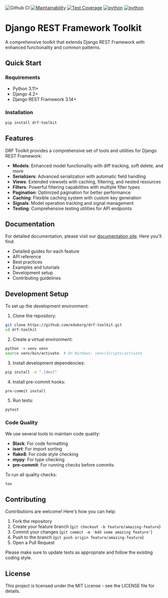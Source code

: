 ![Github CI](https://github.com/edukorg/drf-toolkit/workflows/Github%20CI/badge.svg)
[![Maintainability](https://api.codeclimate.com/v1/badges/146215786039817ac8bc/maintainability)](https://codeclimate.com/github/edukorg/drf-toolkit/maintainability)
[![Test Coverage](https://api.codeclimate.com/v1/badges/146215786039817ac8bc/test_coverage)](https://codeclimate.com/github/edukorg/drf-toolkit/test_coverage)
[![python](https://img.shields.io/badge/python-3.11-blue.svg)](https://www.python.org/downloads/release/python-3110/)
[![python](https://img.shields.io/badge/python-3.12-blue.svg)](https://www.python.org/downloads/release/python-3120/)

# Django REST Framework Toolkit

A comprehensive toolkit that extends Django REST Framework with enhanced functionality and common patterns.

## Quick Start

### Requirements
- Python 3.11+
- Django 4.2+
- Django REST Framework 3.14+

### Installation

```bash
pip install drf-toolkit
```

## Features

DRF Toolkit provides a comprehensive set of tools and utilities for Django REST Framework:

- **Models**: Enhanced model functionality with diff tracking, soft delete, and more
- **Serializers**: Advanced serialization with automatic field handling
- **Views**: Extended viewsets with caching, filtering, and nested resources
- **Filters**: Powerful filtering capabilities with multiple filter types
- **Pagination**: Optimized pagination for better performance
- **Caching**: Flexible caching system with custom key generation
- **Signals**: Model operation tracking and signal management
- **Testing**: Comprehensive testing utilities for API endpoints

## Documentation

For detailed documentation, please visit our [documentation site](docs/). Here you'll find:

- Detailed guides for each feature
- API reference
- Best practices
- Examples and tutorials
- Development setup
- Contributing guidelines

## Development Setup

To set up the development environment:

1. Clone the repository:
```bash
git clone https://github.com/edukorg/drf-toolkit.git
cd drf-toolkit
```

2. Create a virtual environment:
```bash
python -m venv venv
source venv/bin/activate  # On Windows: venv\Scripts\activate
```

3. Install development dependencies:
```bash
pip install -e ".[dev]"
```

4. Install pre-commit hooks:
```bash
pre-commit install
```

5. Run tests:
```bash
pytest
```

### Code Quality

We use several tools to maintain code quality:

- **Black**: For code formatting
- **isort**: For import sorting
- **flake8**: For code style checking
- **mypy**: For type checking
- **pre-commit**: For running checks before commits

To run all quality checks:
```bash
tox
```

## Contributing

Contributions are welcome! Here's how you can help:

1. Fork the repository
2. Create your feature branch (`git checkout -b feature/amazing-feature`)
3. Commit your changes (`git commit -m 'Add some amazing feature'`)
4. Push to the branch (`git push origin feature/amazing-feature`)
5. Open a Pull Request

Please make sure to update tests as appropriate and follow the existing coding style.

## License

This project is licensed under the MIT License - see the LICENSE file for details.